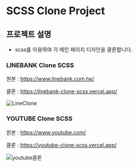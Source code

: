 # SCSS Clone Project

## 프로젝트 설명

- scss를 이용하여 각 메인 페이지 디자인을 클론합니다.

### LINEBANK Clone SCSS


원본 : https://www.linebank.com.tw/

클론 : https://linebank-clone-scss.vercel.app/

![LineClone](https://user-images.githubusercontent.com/61727311/134816919-a4c2320f-04af-4374-88ff-4a171b57f308.gif)



### YOUTUBE Clone SCSS
 

원본 : https://www.youtube.com/

클론 : https://youtube-clone-scss.vercel.app/

![youtube클론](https://user-images.githubusercontent.com/61727311/134812734-6a5eedb0-9cd6-4bbd-ab2f-44b52b947e61.gif)

